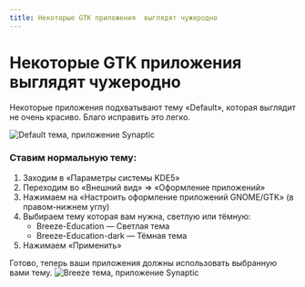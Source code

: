 ```yaml
---
title: Некоторые GTK приложения  выглядят чужеродно
---
```


# Некоторые GTK приложения  выглядят чужеродно

Некоторые приложения подхватывают тему «Default», которая выглядит не очень красиво. Благо исправить это легко.

![Default тема, приложение Synaptic](./img/default_theme.png)

### Ставим нормальную тему:
1. Заходим в «Параметры системы KDE5»
2. Переходим во «Внешний вид» => «Оформление приложений»
3. Нажимаем на «Настроить оформление приложений GNOME/GTK» (в правом-нижнем углу)
4. Выбираем тему которая вам нужна, светлую или тёмную:
   - Breeze-Education — Светлая тема
   - Breeze-Education-dark — Тёмная тема
5. Нажимаем «Применить»

Готово, теперь ваши приложения должны использовать выбранную вами тему.
![Breeze тема, приложение Synaptic](./img/breeze_theme.png)